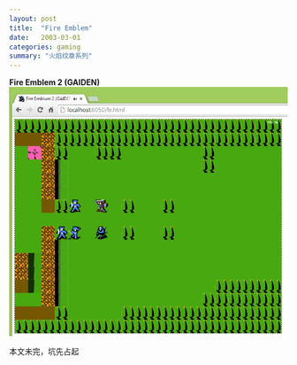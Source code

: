 ```yaml
---
layout: post
title:  "Fire Emblem"
date:   2003-03-01
categories: gaming
summary: "火焰纹章系列"
---
```


**Fire Emblem 2 (GAIDEN)**
![](https://raw.githubusercontent.com/amazingmolly/fireemblem/master/snapshot/fe.capture.png)

本文未完，坑先占起
